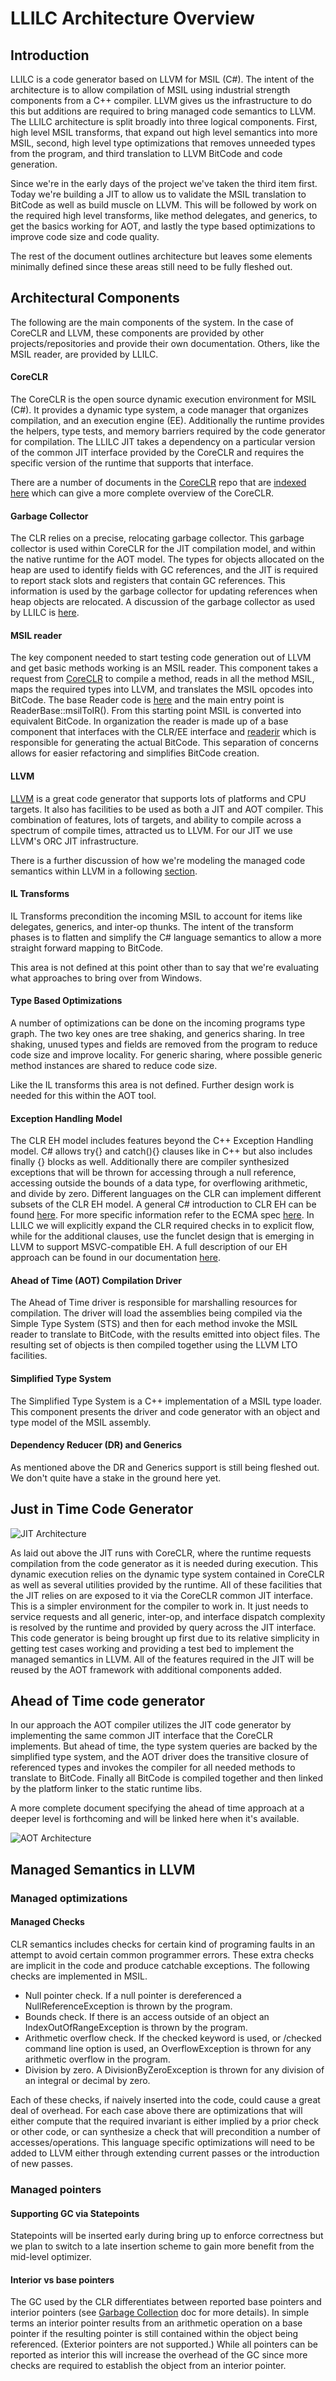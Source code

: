 # LLILC Architecture Overview

## Introduction

LLILC is a code generator based on LLVM for MSIL (C#).  The intent of the architecture is to allow 
compilation of MSIL using industrial strength components from a C++ compiler.  LLVM gives us the 
infrastructure to do this but additions are required to bring managed code semantics to LLVM. The 
LLILC architecture is split broadly into three logical components.  First, high level MSIL transforms, 
that expand out high level semantics into more MSIL, second, high level type optimizations that removes 
unneeded types from the program, and third translation to LLVM BitCode and code generation.   

Since we're in the early days of the project we've taken the third item first.  Today we're building 
a JIT to allow us to validate the MSIL translation to BitCode as well as build muscle on LLVM.  This 
will be followed by work on the required high level transforms, like method delegates, and generics, 
to get the basics working for AOT, and lastly the type based optimizations to improve code size and 
code quality.

The rest of the document outlines architecture but leaves some elements minimally defined since these 
areas still need to be fully fleshed out.

## Architectural Components

The following are the main components of the system.  In the case of CoreCLR and LLVM, these components 
are provided by other projects/repositories and provide their own documentation.  Others, like the MSIL 
reader, are provided by LLILC.

#### CoreCLR

The CoreCLR is the open source dynamic execution environment for MSIL (C#). It provides a dynamic type system, 
a code manager that organizes compilation, and an execution engine (EE).  Additionally the runtime provides the 
helpers, type tests, and memory barriers required by the code generator for compilation.  The LLILC JIT takes a 
dependency on a particular version of the common JIT interface provided by the CoreCLR and requires the specific 
version of the runtime that supports that interface.

There are a number of documents in the [CoreCLR](https://github.com/dotnet/coreclr) repo 
that are [indexed here](https://github.com/dotnet/coreclr/blob/master/Documentation/index.md) 
which can give a more complete overview of the CoreCLR.

#### Garbage Collector

The CLR relies on a precise, relocating garbage collector.  This garbage collector is used within CoreCLR 
for the JIT compilation model, and within the native runtime for the AOT model.  The types for objects allocated 
on the heap are used to identify fields with GC references, and the JIT is required to report stack slots and registers that 
contain GC references.  This information is used by the garbage collector for updating references when heap objects 
are relocated.  A discussion of the garbage collector as used by LLILC is 
[here](llilc-gc.md).

#### MSIL reader

The key component needed to start testing code generation out of LLVM and get basic methods working 
is an MSIL reader.  This component takes a request from [CoreCLR](https://github.com/dotnet/coreclr) to 
compile a method, reads in all the method MSIL, maps the required types into LLVM, and translates the MSIL 
opcodes into BitCode. The base Reader code is [here](../lib/Reader/reader.cpp) 
and the main entry point is ReaderBase::msilToIR().  From this starting point MSIL is converted into equivalent 
BitCode.  In organization the reader is made up of a base component that interfaces with the CLR/EE interface 
and [readerir](../lib/Reader/readerir.cpp) which is responsible 
for generating the actual BitCode.  This separation of concerns allows for easier refactoring and simplifies 
BitCode creation.

#### LLVM

[LLVM](http://llvm.org/) is a great code generator that supports lots of platforms and CPU targets.  It also has 
facilities to be used as both a JIT and AOT compiler.  This combination of features, lots of targets, and ability 
to compile across a spectrum of compile times, attracted us to LLVM.  For our JIT we use LLVM's ORC JIT
infrastructure.

There is a further discussion of how we're modeling the managed code semantics within LLVM in a following 
[section](#managed-semantics-in-llvm).

#### IL Transforms

IL Transforms precondition the incoming MSIL to account for items like delegates, generics, and inter-op thunks. 
The intent of the transform phases is to flatten and simplify the C# language semantics to allow a more straight 
forward mapping to BitCode.

This area is not defined at this point other than to say that we're evaluating what approaches to bring over from 
Windows.

#### Type Based Optimizations

A number of optimizations can be done on the incoming programs type graph.  The two key ones are tree shaking, and 
generics sharing. In tree shaking, unused types and fields are removed from the program to reduce code size and improve 
locality.  For generic sharing, where possible generic method instances are shared to reduce code size.

Like the IL transforms this area is not defined.  Further design work is needed for this within the AOT tool.

#### Exception Handling Model

The CLR EH model includes features beyond the C++ Exception Handling model.  C# allows try{} and catch(){} clauses like in 
C++ but also includes finally {} blocks as well.  Additionally there are compiler synthesized exceptions that will be thrown 
for accessing through a null reference, accessing outside the bounds of a data type, for overflowing arithmetic, and divide 
by zero. Different languages on the CLR can implement different subsets of the CLR EH model. A general C# introduction to CLR 
EH can be found [here](https://msdn.microsoft.com/en-us/library/ms173162.aspx). For more specific information refer to 
the ECMA spec [here](http://www.ecma-international.org/publications/standards/Ecma-335.htm). 
In LLILC we will explicitly expand the CLR required checks in to explicit flow, while for the additional clauses, use 
the funclet design that is emerging in LLVM to support MSVC-compatible EH.  A full description of our EH approach can be 
found in our documentation [here](llilc-jit-eh.md).

#### Ahead of Time (AOT) Compilation Driver

The Ahead of Time driver is responsible for marshalling resources for compilation.  The driver will load 
the assemblies being compiled via the Simple Type System (STS) and then for each method invoke the MSIL 
reader to translate to BitCode, with the results emitted into object files.   The resulting set of objects 
is then compiled together using the LLVM LTO facilities.

#### Simplified Type System

The Simplified Type System is a C++ implementation of a MSIL type loader.  This component presents the driver and 
code generator with an object and type model of the MSIL assembly.

#### Dependency Reducer (DR) and Generics

As mentioned above the DR and Generics support is still being fleshed out.  We don't quite have a stake in the 
ground here yet.

## Just in Time Code Generator

![JIT Architecture](./Images/JITArch.png)

As laid out above the JIT runs with CoreCLR, where the runtime requests compilation from the code generator as it is needed 
during execution.  This dynamic execution relies on the dynamic type system contained in CoreCLR as well as several utilities 
provided by the runtime.  All of these facilities that the JIT relies on are exposed to it via the CoreCLR common JIT 
interface.  This is a simpler environment for the compiler to work in.  It just needs to service requests and all generic, 
inter-op, and interface dispatch complexity is resolved by the runtime and provided by query across the JIT interface. This 
code generator is being brought up first due to its relative simplicity in getting test cases working and providing a test bed 
to implement the managed semantics in LLVM.  All of the features required in the JIT will be reused by the AOT framework with 
additional components added. 

## Ahead of Time code generator

In our approach the AOT compiler utilizes the JIT code generator by implementing the same common JIT interface that the CoreCLR 
implements.  But ahead of time, the type system queries are backed by the simplified type system, and the AOT driver does the 
transitive closure of referenced types and invokes the compiler for all needed methods to translate to BitCode.  Finally all 
BitCode is compiled together and then linked by the platform linker to the static runtime libs. 

A more complete document specifying the ahead of time approach at a deeper level is forthcoming and will be linked here when 
it's available.

![AOT Architecture](./Images/AOTArch.png)

## Managed Semantics in LLVM

### Managed optimizations

#### Managed Checks
CLR semantics includes checks for certain kind of programing faults in an attempt to avoid certain common programmer errors. 
These extra checks are implicit in the code and produce catchable exceptions.  The following checks are implemented in MSIL. 

- Null pointer check.  If a null pointer is dereferenced a NullReferenceException is thrown by the program.
- Bounds check.  If there is an access outside of an object an IndexOutOfRangeException is thrown by the program.
- Arithmetic overflow check. If the checked keyword is used, or /checked command line option is used, an OverflowException is 
thrown for any arithmetic overflow in the program.    
- Division by zero.  A DivisionByZeroException is thrown for any division of an integral or decimal by zero.

Each of these checks, if naively inserted into the code, could cause a great deal of overhead.  For each case above 
there are optimizations that will either compute that the required invariant is either implied by a prior check or other code, 
or can synthesize a check that will precondition a number of accesses/operations.  This language specific optimizations will 
need to be added to LLVM either through extending current passes or the introduction of new passes.   

### Managed pointers

#### Supporting GC via Statepoints
Statepoints will be inserted early during bring up to enforce correctness but we plan to switch to a late insertion scheme 
to gain more benefit from the mid-level optimizer.

#### Interior vs base pointers
The GC used by the CLR differentiates between reported base pointers and interior pointers (see 
[Garbage Collection](llilc-gc.md#interior-pointers) doc for 
more details).  In simple terms an interior pointer results from an arithmetic operation on a base pointer if the resulting 
pointer is still contained within the object being referenced. (Exterior pointers are not supported.) While all pointers can 
be reported as interior this will increase the overhead of the GC since more checks are required to establish the object 
from an interior pointer.
